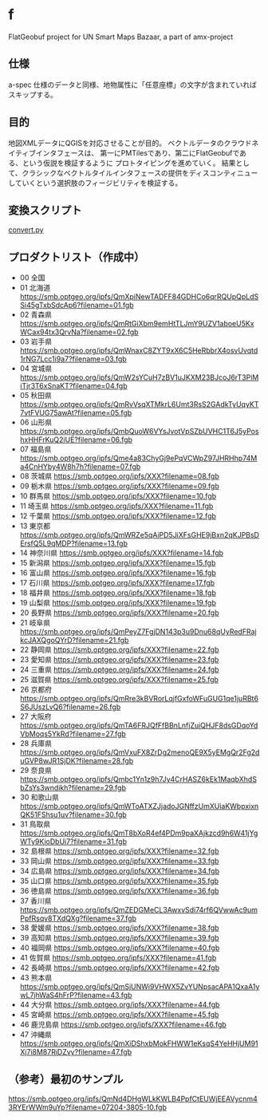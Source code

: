 # f
FlatGeobuf project for UN Smart Maps Bazaar, a part of amx-project

## 仕様
a-spec 仕様のデータと同様、地物属性に「任意座標」の文字が含まれていればスキップする。

## 目的
地図XMLデータにQGISを対応させることが目的。
ベクトルデータのクラウドネイティブインタフェースは、
第一にPMTilesであり、第二にFlatGeobufである、という仮説を検証するように
プロトタイピングを進めていく。
結果として、クラシックなベクトルタイルインタフェースの提供をディスコンティニュー
していくという選択肢のフィージビリティを検証する。

## 変換スクリプト
[convert.py](convert.py)

## プロダクトリスト（作成中）
- 00 全国
- 01 北海道 https://smb.optgeo.org/ipfs/QmXpiNewTADFF84GDHCo6qrRQUpQpLdSSi45gTxbSdcAp6?filename=01.fgb
- 02 青森県 https://smb.optgeo.org/ipfs/QmRtGiXbm9emHtTLJmY9UZV1aboeU5KxWCax94tx3QrvNa?filename=02.fgb
- 03 岩手県 https://smb.optgeo.org/ipfs/QmWnaxC8ZYT9xX6C5HeRbbrX4osvUvqtd1rNG7Lcc1i9a7?filename=03.fgb
- 04 宮城県 https://smb.optgeo.org/ipfs/QmW2sYCuH7zBV1uJKXM23BJcoJ6rT3PiMiTjr3T6xSnaKT?filename=04.fgb
- 05 秋田県 https://smb.optgeo.org/ipfs/QmRvVsqXTMkrL6Umt3RsS2GAdkTyUqyKT7vtFVUG75awAt?filename=05.fgb
- 06 山形県 https://smb.optgeo.org/ipfs/QmbQuoW6VYsJvotVpSZbUVHC1T6J5yPoshxHHFrKuQ2iUE?filename=06.fgb
- 07 福島県 https://smb.optgeo.org/ipfs/Qme4a83ChyGj9ePqVCWpZ97JHRHhp74Ma4CnHYby4W8h7h?filename=07.fgb
- 08 茨城県 https://smb.optgeo.org/ipfs/XXX?filename=08.fgb
- 09 栃木県 https://smb.optgeo.org/ipfs/XXX?filename=09.fgb
- 10 群馬県 https://smb.optgeo.org/ipfs/XXX?filename=10.fgb
- 11 埼玉県 https://smb.optgeo.org/ipfs/XXX?filename=11.fgb
- 12 千葉県 https://smb.optgeo.org/ipfs/XXX?filename=12.fgb
- 13 東京都 https://smb.optgeo.org/ipfs/QmWRZe5qAiPD5JiXFsGHE9jBxn2qKJPBsDErsfQ5L9qMDP?filename=13.fgb
- 14 神奈川県 https://smb.optgeo.org/ipfs/XXX?filename=14.fgb
- 15 新潟県 https://smb.optgeo.org/ipfs/XXX?filename=15.fgb
- 16 富山県 https://smb.optgeo.org/ipfs/XXX?filename=16.fgb
- 17 石川県 https://smb.optgeo.org/ipfs/XXX?filename=17.fgb
- 18 福井県 https://smb.optgeo.org/ipfs/XXX?filename=18.fgb
- 19 山梨県 https://smb.optgeo.org/ipfs/XXX?filename=19.fgb
- 20 長野県 https://smb.optgeo.org/ipfs/XXX?filename=20.fgb
- 21 岐阜県 https://smb.optgeo.org/ipfs/QmPeyZ7FgjDN143p3u9Dnu68qUyRedFRajkcJAXQgoQYrD?filename=21.fgb
- 22 静岡県 https://smb.optgeo.org/ipfs/XXX?filename=22.fgb
- 23 愛知県 https://smb.optgeo.org/ipfs/XXX?filename=23.fgb
- 24 三重県 https://smb.optgeo.org/ipfs/XXX?filename=24.fgb
- 25 滋賀県 https://smb.optgeo.org/ipfs/XXX?filename=25.fgb
- 26 京都府 https://smb.optgeo.org/ipfs/QmRre3kBVRorLqjfGxfoWFuGUG1qe1juRBt6S6JUszLvQ6?filename=26.fgb
- 27 大阪府 https://smb.optgeo.org/ipfs/QmTA6FRJQfFfBBnLnfjZuiQHJF8dsGDqoYdVbMoqs5YkRd?filename=27.fgb
- 28 兵庫県 https://smb.optgeo.org/ipfs/QmVxuFX8ZrDg2menoQE9X5yEMgQr2Fg2duGVP8wJR1SjDK?filename=28.fgb
- 29 奈良県 https://smb.optgeo.org/ipfs/Qmbc1Yn1z9h7Jy4CrHASZ6kEk1MaqbXhdSbZsYs3wndikh?filename=29.fgb
- 30 和歌山県 https://smb.optgeo.org/ipfs/QmWToATXZJjadoJGNffzUmXUiaKWbpxixnQK51FShsu1uv?filename=30.fgb
- 31 鳥取県 https://smb.optgeo.org/ipfs/QmT8bXoR4ef4PDm9paXAjkzcd9h6W41jYgWTy9KioDbUi7?filename=31.fgb
- 32 島根県 https://smb.optgeo.org/ipfs/XXX?filename=32.fgb
- 33 岡山県 https://smb.optgeo.org/ipfs/XXX?filename=33.fgb
- 34 広島県 https://smb.optgeo.org/ipfs/XXX?filename=34.fgb
- 35 山口県 https://smb.optgeo.org/ipfs/XXX?filename=35.fgb
- 36 徳島県 https://smb.optgeo.org/ipfs/XXX?filename=36.fgb
- 37 香川県 https://smb.optgeo.org/ipfs/QmZEDGMeCL3AwxvSdi74rf6QVwwAc9umPpfRsqv8TXdQXg?filename=37.fgb
- 38 愛媛県 https://smb.optgeo.org/ipfs/XXX?filename=38.fgb
- 39 高知県 https://smb.optgeo.org/ipfs/XXX?filename=39.fgb
- 40 福岡県 https://smb.optgeo.org/ipfs/XXX?filename=40.fgb
- 41 佐賀県 https://smb.optgeo.org/ipfs/XXX?filename=41.fgb
- 42 長崎県 https://smb.optgeo.org/ipfs/XXX?filename=42.fgb
- 43 熊本県 https://smb.optgeo.org/ipfs/QmSjUNWi9VHWX5ZvYUNpsacAPA1QxaA1ywL7jhWaS4hFrP?filename=43.fgb
- 44 大分県 https://smb.optgeo.org/ipfs/XXX?filename=44.fgb
- 45 宮崎県 https://smb.optgeo.org/ipfs/XXX?filename=45.fgb
- 46 鹿児島県 https://smb.optgeo.org/ipfs/XXX?filename=46.fgb
- 47 沖縄県 https://smb.optgeo.org/ipfs/QmXiDShxbMokFHWW1eKsqS4YeHHjUM91Xj7i8M87RiDZvy?filename=47.fgb

## （参考）最初のサンプル
https://smb.optgeo.org/ipfs/QmNd4DHgWLkKWLB4PpfCtEUWjEEAVycnm43RYErWWm9uYp?filename=07204-3805-10.fgb

